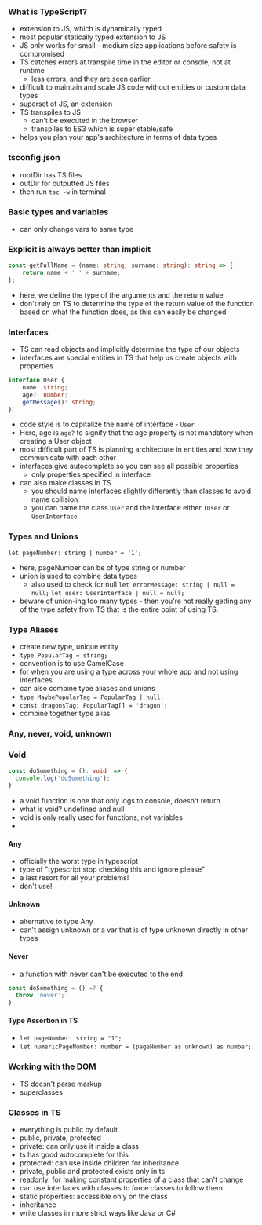 ### What is TypeScript?
- extension to JS, which is dynamically typed
- most popular statically typed extension to JS
- JS only works for small - medium size applications before safety is compromised
- TS catches errors at transpile time in the editor or console, not at runtime
  - less errors, and they are seen earlier
- difficult to maintain and scale JS code without entities or custom data types
- superset of JS, an extension
- TS transpiles to JS
  - can't be executed in the browser
  - transpiles to ES3 which is super stable/safe
- helps you plan your app's architecture in terms of data types

### tsconfig.json
- rootDir has TS files
- outDir for outputted JS files
- then run `tsc -w` in terminal

### Basic types and variables
- can only change vars to same type

### Explicit is always better than implicit
```ts
const getFullName = (name: string, surname: string): string => {
	return name + ' ' + surname;
};
```
- here, we define the type of the arguments and the return value
- don't rely on TS to determine the type of the return value of the function based on what the function does, as this can easily be changed
  
### Interfaces
- TS can read objects and implicitly determine the type of our objects
- interfaces are special entities in TS that help us create objects with properties
  
```ts
interface User {
	name: string;
	age?: number;
	getMessage(): string;
}
```
- code style is to capitalize the name of interface - `User`
- Here, age is `age?` to signify that the age property is not mandatory when creating a User object
- most difficult part of TS is planning architecture in entities and how they communicate with each other
- interfaces give autocomplete so you can see all possible properties
  - only properties specified in interface
- can also make classes in TS
  - you should name interfaces slightly differently than classes to avoid name collision
  - you can name the class `User` and the interface either `IUser` or `UserInterface`

### Types and Unions
`let pageNumber: string | number = '1';`
- here, pageNumber can be of type string or number
- union is used to combine data types
  - also used to check for null
`let errorMessage: string | null = null;`
`let user: UserInterface | null = null;`
- beware of union-ing too many types - then you're not really getting any of the type safety from TS that is the entire point of using TS.


### Type Aliases
- create new type, unique entity
- `type PopularTag = string;`
- convention is to use CamelCase
- for when you are using a type across your whole app and not using interfaces
- can also combine type aliases and unions
- `type MaybePopularTag = PopularTag | null;`
- `const dragonsTag: PopularTag[] = 'dragon';`
- combine together type alias

### Any, never, void, unknown
### Void
```ts
const doSomething = (): void  => {
  console.log('doSomething');
}
```
- a void function is one that only logs to console, doesn't return
- what is void? undefined and null
- void is only really used for functions, not variables
- 
#### Any
- officially the worst type in typescript
- type of "typescript stop checking this and ignore please"
- a last resort for all your problems!
- don't use!

#### Unknown
- alternative to type Any
- can't assign unknown or a var that is of type unknown directly in other types

#### Never
- a function with never can't be executed to the end
```ts
const doSomething = () =? {
  throw 'never';
}
```

#### Type Assertion in TS
- `let pageNumber: string = "1";`
- `let numericPageNumber: number = (pageNumber as unknown) as number;`

### Working with the DOM
- TS doesn't parse markup
- superclasses

### Classes in TS
- everything is public by default
- public, private, protected
- private: can only use it inside a class
- ts has good autocomplete for this
- protected: can use inside children for inheritance
- private, public and protected exists only in ts
- readonly: for making constant properties of a class that can't change
- can use interfaces with classes to force classes to follow them
- static properties: accessible only on the class
- inheritance
- write classes in more strict ways like Java or C#